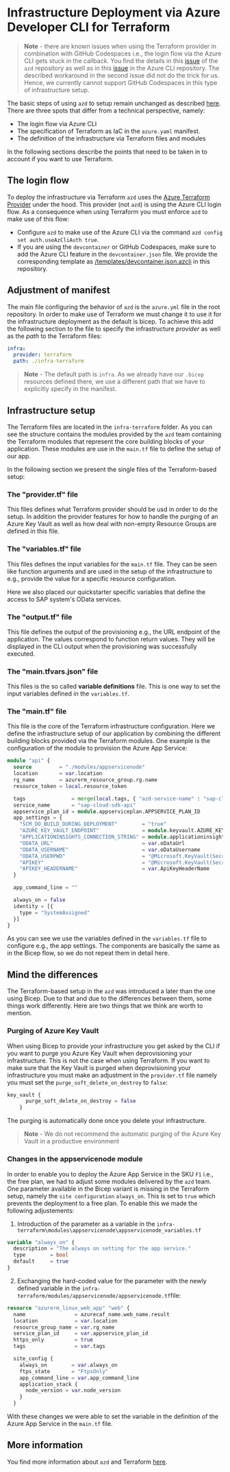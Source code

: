 # Infrastructure Deployment via Azure Developer CLI for Terraform

> **Note** - there are known issues when using the Terraform provider in combination with GitHub Codespaces i.e., the login flow via the Azure CLI gets stuck in the callback. You find the details in this [issue](https://github.com/Azure/azure-dev/pull/1497) of the `azd` repository as well as in this [issue](https://github.com/Azure/azure-dev/pull/1496) in the Azure CLI repository. The described workaround in the second issue did not do the trick for us. Hence, we currently cannot support GitHub Codespaces in this type of infrastructure setup.

The basic steps of using `azd` to setup remain unchanged as described [here](./DEPLOYMENT-AZD.md). There are three spots that differ from a technical perspective, namely:

* The login flow via Azure CLI
* The specification of Terraform as IaC in the `azure.yaml` manifest.
* The definition of the infrastructure via Terraform files and modules

In the following sections describe the points that need to be taken in to account if you want to use Terraform.

## The login flow

To deploy the infrastructure via Terraform `azd` uses the [Azure Terraform Provider](https://github.com/hashicorp/terraform-provider-azurerm) under the hood. This provider (not `azd`) is using the Azure CLI login flow. As a consequence when using Terraform you must enforce `azd` to make use of this flow:

* Configure `azd` to make use of the Azure CLI via the command `azd config set auth.useAzCliAuth true`.
* If you are using the `devcontainer` or GitHub Codespaces, make sure to add the Azure CLI feature in the `devcontainer.json` file. We provide the corresponding template as [/templates/devcontainer.json.azcli](../templates/devcontainer.json.azcli) in this repository.

## Adjustment of manifest

The main file configuring the behavior of `azd` is the `azure.yml` file in the root repository. In order to make use of Terraform we must change it to use it for the infrastructure deployment as the default is bicep. To achieve this add the following section to the file to specify the infrastructure *provider* as well as the *path* to the Terraform files:

```yaml
infra:
  provider: terraform
  path: ./infra-terraform
```

> **Note** - The default path is `infra`. As we already have our `.bicep` resources defined there, we use a different path that we have to explicitly specify in the manifest.

## Infrastructure setup

The Terraform files are located in the `infra-terraform` folder. As you can see the structure contains the modules provided by the `azd` team containing the Terraform modules that represent the core building blocks of your application. These modules are use in the `main.tf` file to define the setup of our app.

In the following section we present the single files of the Terraform-based setup:

### The "provider.tf" file

This files defines what Terraform provider should be usd in order to do the setup. In addition the provider features for how to handle the purging of an Azure Key Vault as well as how deal with non-empty Resource Groups are defined in this file.

### The "variables.tf" file

This files defines the input variables for the `main.tf` file. They can be seen like function arguments and are used in the setup of the infrastructure to e.g., provide the value for a specific resource configuration.

Here we also placed our quickstarter specific variables that define the access to SAP system's OData services.

### The "output.tf" file

This file defines the output of the provisioning e.g., the URL endpoint of the application. The values correspond to function return values. They will be displayed in the CLI output when the provisioning was successfully executed.

### The "main.tfvars.json" file

This files is the so called **variable definitions**  file. This is one way to set the input variables defined in the `variables.tf`.

### The "main.tf" file

This file is the core of the Terraform infrastructure configuration. Here we define the infrastructure setup of our application by combining the different building blocks provided via the Terraform modules. One example is the configuration of the module to provision the Azure App Service:

```tf
module "api" {
  source         = "./modules/appservicenode"
  location       = var.location
  rg_name        = azurerm_resource_group.rg.name
  resource_token = local.resource_token

  tags               = merge(local.tags, { "azd-service-name" : "sap-cloud-sdk-api" })
  service_name       = "sap-cloud-sdk-api"
  appservice_plan_id = module.appserviceplan.APPSERVICE_PLAN_ID
  app_settings = {
    "SCM_DO_BUILD_DURING_DEPLOYMENT"        = "true"
    "AZURE_KEY_VAULT_ENDPOINT"              = module.keyvault.AZURE_KEY_VAULT_ENDPOINT
    "APPLICATIONINSIGHTS_CONNECTION_STRING" = module.applicationinsights.APPLICATIONINSIGHTS_CONNECTION_STRING
    "ODATA_URL"                             = var.oDataUrl
    "ODATA_USERNAME"                        = var.oDataUsername
    "ODATA_USERPWD"                         = "@Microsoft.KeyVault(SecretUri=${module.keyvault.AZURE_KEY_VAULT_ENDPOINT}secrets/${local.abbrKeyVaultVaults}secret-odata-password)"
    "APIKEY"                                = "@Microsoft.KeyVault(SecretUri=${module.keyvault.AZURE_KEY_VAULT_ENDPOINT}secrets/${local.abbrKeyVaultVaults}secret-apikey)"
    "APIKEY_HEADERNAME"                     = var.ApiKeyHeaderName
  }

  app_command_line = ""

  always_on = false
  identity = [{
    type = "SystemAssigned"
  }]
}
```

As you can see we use the variables defined in the `variables.tf` file to configure e.g., the app settings. The components are basically the same as in the Bicep flow, so we do not repeat them in detail here.

## Mind the differences

The Terraform-based setup in the `azd` was introduced a later than the one using Bicep. Due to that and due to the differences between them, some things work differently. Here are two things that we think are worth to mention.

### Purging of Azure Key Vault

When using Bicep to provide your infrastructure you get asked by the CLI if you want to purge you Azure Key Vault when deprovisioning your infrastructure. This is not the case when using Terraform. If you want to make sure that the Key Vault is purged when deprovisioning your infrastructure you must make an adjustment in the `provider.tf` file namely you must set the `purge_soft_delete_on_destroy` to `false`:

```tf
key_vault {
      purge_soft_delete_on_destroy = false
    }
```

The purging is automatically done once you delete your infrastructure.

> **Note** - We do not recommend the automatic purging of the Azure Key Vault in a productive environment

### Changes in the appservicenode module

In order to enable you to deploy the Azure App Service in the SKU `F1` i.e., the free plan, we had to adjust some modules delivered by the `azd` team. One parameter available in the Bicep variant is missing in the Terraform setup, namely the `site configuration` `always_on`. This is set to `true` which prevents the deployment to a free plan. To enable this we made the following adjustements:

1. Introduction of the parameter as a variable in the `infra-terraform\modules\appservicenode\appservicenode_variables.tf`

  ```tf
  variable "always_on" {
    description = "The always on setting for the app service."
    type        = bool
    default     = true
  }
  ```

2. Exchanging the hard-coded value for the parameter with the newly defined variable in the `infra-terraform/modules/appservicenode/appservicenode.tf`file:

  ```tf
  resource "azurerm_linux_web_app" "web" {
    name                = azurecaf_name.web_name.result
    location            = var.location
    resource_group_name = var.rg_name
    service_plan_id     = var.appservice_plan_id
    https_only          = true
    tags                = var.tags
  
    site_config {
      always_on        = var.always_on
      ftps_state       = "FtpsOnly"
      app_command_line = var.app_command_line
      application_stack {
        node_version = var.node_version
      }
    }
  ```

With these changes we were able to set the variable in the definition of the Azure App Service in the `main.tf` file.

## More information

You find more information about `azd` and Terraform [here](https://learn.microsoft.com/azure/developer/azure-developer-cli/use-terraform-for-azd).
